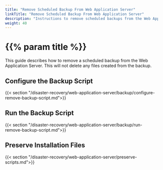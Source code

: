 ```yaml
---
title: "Remove Scheduled Backup From Web Application Server"
linkTitle: "Remove Scheduled Backup From Web Application Server"
description: "Instructions to remove scheduled backups from the Web Application Server."
weight: 40
---
```


# {{% param title %}}

This guide describes how to remove a scheduled backup from the Web Application Server. This will not delete any files created from the backup.

## Configure the Backup Script

{{< section "/disaster-recovery/web-application-server/backup/configure-remove-backup-script.md">}}

## Run the Backup Script

{{< section "/disaster-recovery/web-application-server/backup/run-remove-backup-script.md">}}

## Preserve Installation Files

{{< section "/disaster-recovery/web-application-server/preserve-scripts.md">}}
